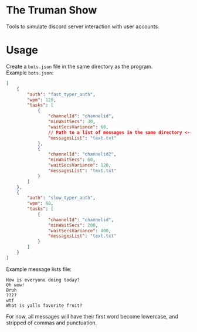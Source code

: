 # The Truman Show

Tools to simulate discord server interaction with user accounts.  

# Usage
Create a `bots.json` file in the same directory as the program.  
Example `bots.json`:
```json
[
    {
        "auth": "fast_typer_auth",
        "wpm": 120,
        "tasks": [
            {
                "channelId": "channelid",
                "minWaitSecs": 30,
                "waitSecsVariance": 60,
                // Path to a list of messages in the same directory <-- delete this comment
                "messagesList": "text.txt"
            },
            {
                "channelId": "channelid2",
                "minWaitSecs": 60,
                "waitSecsVariance": 120,
                "messagesList": "text.txt"
            }
        ]
    },
    {
        "auth": "slow_typer_auth",
        "wpm": 60,
        "tasks": [
            {
                "channelId": "channelid",
                "minWaitSecs": 200,
                "waitSecsVariance": 400,
                "messagesList": "text.txt"
            }
        ]
    }
]
```

Example message lists file:  
```
How is everyone doing today?
Oh wow!
Bruh
????
wtf
What is yalls favorite fruit?
```
For now, all messages will have their first word become lowercase, and stripped of commas and punctuation.  
